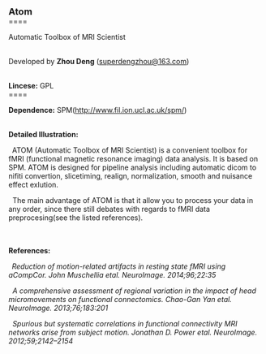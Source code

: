 <div style="top: 0px;">﻿﻿
</div>
<p>
	<strong><span style="font-size:18px;">Atom</span></strong><br />
	====
</p>
<p>
	Automatic Toolbox of MRI Scientist
</p>
<p>
	<br />
	Developed by <span style="font-size:14px;"><strong>Zhou Deng</strong> </span>(<a href="mailto:superdengzhou@163.com">superdengzhou@163.com</a>)
</p>
<p>
	<br />
	<span style="font-size:14px;"><strong>Lincese:</strong> GPL</span><br />
	====
</p>
<p>
	<span style="font-size:14px;"><strong>Dependence:</strong> </span>SPM(<a href="http://www.fil.ion.ucl.ac.uk/spm/">http://www.fil.ion.ucl.ac.uk/spm/</a>)
</p>
<p>
	<br />
	<span style="font-size:14px;"><strong>Detailed Illustration:</strong></span>
</p>
<p>
	<strong><span style="font-size:14px;">&nbsp;</span></strong>&nbsp;ATOM (Automatic Toolbox of MRI Scientist) is a convenient toolbox for fMRI (functional magnetic resonance imaging) data analysis. It is based on SPM. ATOM is designed for pipeline analysis including automatic dicom to nifiti convertion, slicetiming, realign, normalization, smooth and nuisance effect exlution.
</p>
<p>
	&nbsp; The main advantage of ATOM is that it allow you to process your data in any order, since there still debates with regards to fMRI data preprocesing(see the listed references).<br />
	&nbsp; 
</p>
<p>
	<br />
	<span style="font-size:14px;"><strong>References:</strong></span>
</p>
<p>
	<strong><span style="font-size:14px;">&nbsp; </span></strong><em>Reduction of motion-related artifacts in resting state fMRI using aCompCor. John Muschellia etal. NeuroImage. 2014;96;22:35</em>
</p>
<p>
	<em>&nbsp; A comprehensive assessment of regional variation in the impact of head micromovements on functional connectomics. Chao-Gan Yan etal. NeuroImage. 2013;76;183:201</em>
</p>
<p>
	<em>&nbsp; Spurious but systematic correlations in functional connectivity MRI networks arise from subject motion. Jonathan D. Power etal. NeuroImage. 2012;59;2142–2154</em><br />
	
</p>
